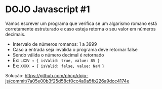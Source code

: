 # DOJO Javascript #1

Vamos escrever um programa que verifica se um algarismo romano está corretamente estruturado e caso esteja retorna o seu valor em números decimais.
- Intervalo de números romanos: 1 a 3999
- Caso a entrada seja inválida o programa deve retornar false
- Sendo válida o número decimal é retornado
- Ex: `LXXV → { isValid: true, value: 85 }`
- Ex: `XXXX → { isValid: false, value: NaN }`

Solução: https://github.com/phcp/dojo-js/commit/7a05e00b3f25d58cf0cc4a9a5fb226a9dcc4174e
